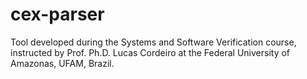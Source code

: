 # cex-parser

Tool developed during the Systems and Software Verification course, instructed by Prof. Ph.D. Lucas Cordeiro at the Federal University of Amazonas, UFAM, Brazil.
